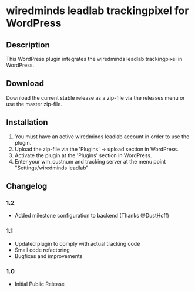 # wiredminds leadlab trackingpixel for WordPress

## Description
This WordPress plugin integrates the wiredminds leadlab trackingpixel in WordPress.

## Download
Download the current stable release as a zip-file via the releases menu or use the master zip-file.

## Installation
1. You must have an active wiredminds leadlab account in order to use the plugin.
2. Upload the zip-file via the 'Plugins' -> upload section in WordPress.
3. Activate the plugin at the 'Plugins' section in WordPress.
4. Enter your wm_custnum and tracking server at the menu point "Settings/wiredminds leadlab"

## Changelog
### 1.2
* Added milestone configuration to backend (Thanks @DustHoff)

### 1.1
* Updated plugin to comply with actual tracking code
* Small code refactoring
* Bugfixes and improvements

### 1.0
* Initial Public Release
